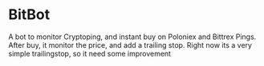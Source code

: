 # BitBot
A bot to monitor Cryptoping, and instant buy on Poloniex and Bittrex Pings.
After buy, it monitor the price, and add a trailing stop.
Right now its a very simple trailingstop, so it need some improvement
